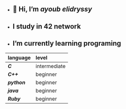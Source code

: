 - ## 👋 Hi, I’m *ayoub elidryssy*
- ##  I study in 42 network
- ##  I’m currently learning programing

|language    |level   |
|  :-       |  :-   |
|***C***     | intermediate |
|***C++***   |beginner|
|***python***|beginner|
|***java***  |beginner|
|***Ruby***  |beginner|

